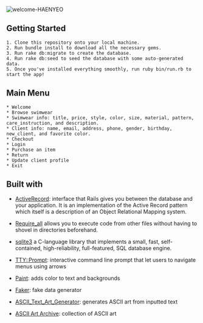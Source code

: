
![welcome-HAENYEO](https://i.imgur.com/ORNFwUd.png)

## Getting Started
    1. Clone this repository onto your local machine.
    2. Run bundle install to download all the necessary gems.
    3. Run rake db:migrate to create the database.
    4. Run rake db:seed to seed the database with some auto-generated data.
    5. Once you've installed everything smoothly, run ruby bin/run.rb to start the app!    


## Main Menu
    * Welcome
    * Browse swimwear
    * Swimwear info: title, price, style, color, size, material, pattern, care_instruction, and description.
    * Client info: name, email, address, phone, gender, birthday, new_client, and favorite color. 
    * Checkout
    * Login 
    * Purchase an item
    * Return 
    * Update client profile
    * Exit


## Built with 
* [ActiveRecord](https://github.com/rails/rails/tree/master/activerecord): interface that Rails gives you between the database and your application. It is an implementation of the Active Record pattern which itself is a description of an Object Relational Mapping system.

* [Require_all](https://github.com/jarmo/require_all) allows you to execute code from other files without having to shovel in directories beforehand.

* [sqlite3](https://rubygems.org/gems/sqlite3/versions/1.3.11) a C-language library that implements a small, fast, self-contained, high-reliability, full-featured, SQL database engine. 


* [TTY::Prompt](https://github.com/piotrmurach/tty-prompt): interactive command line prompt that let users to navigate menus using arrows

* [Paint](https://github.com/janlelis/paint): adds color to text and backgrounds

* [Faker](https://github.com/faker-ruby/faker): fake data generator

* [ASCII_Text_Art_Generator](https://fsymbols.com/generators/carty/): generates ASCII art from inputted text

* [ASCII Art Archive](https://www.asciiart.eu/): collection of ASCII art
